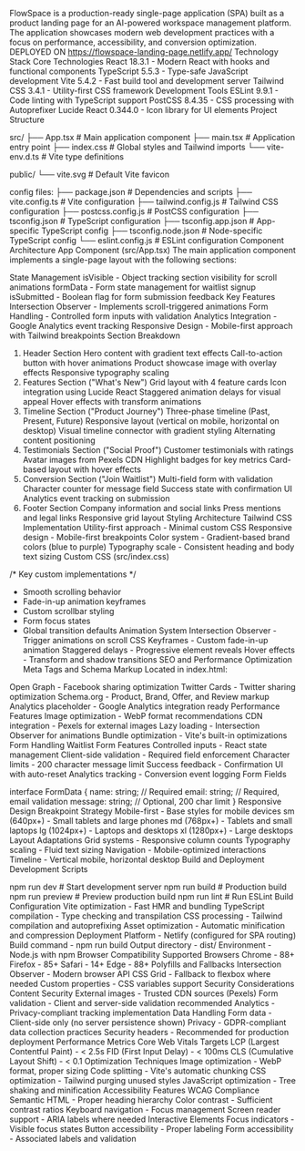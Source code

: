 FlowSpace is a production-ready single-page application (SPA) built as a product landing page for an AI-powered workspace management platform. The application showcases modern web development practices with a focus on performance, accessibility, and conversion optimization.
DEPLOYED ON https://flowspace-landing-page.netlify.app/
Technology Stack
Core Technologies
React 18.3.1 - Modern React with hooks and functional components
TypeScript 5.5.3 - Type-safe JavaScript development
Vite 5.4.2 - Fast build tool and development server
Tailwind CSS 3.4.1 - Utility-first CSS framework
Development Tools
ESLint 9.9.1 - Code linting with TypeScript support
PostCSS 8.4.35 - CSS processing with Autoprefixer
Lucide React 0.344.0 - Icon library for UI elements
Project Structure

src/
├── App.tsx              # Main application component
├── main.tsx            # Application entry point
├── index.css           # Global styles and Tailwind imports
└── vite-env.d.ts       # Vite type definitions

public/
└── vite.svg            # Default Vite favicon

config files:
├── package.json        # Dependencies and scripts
├── vite.config.ts      # Vite configuration
├── tailwind.config.js  # Tailwind CSS configuration
├── postcss.config.js   # PostCSS configuration
├── tsconfig.json       # TypeScript configuration
├── tsconfig.app.json   # App-specific TypeScript config
├── tsconfig.node.json  # Node-specific TypeScript config
└── eslint.config.js    # ESLint configuration
Component Architecture
App Component (src/App.tsx)
The main application component implements a single-page layout with the following sections:

State Management
isVisible - Object tracking section visibility for scroll animations
formData - Form state management for waitlist signup
isSubmitted - Boolean flag for form submission feedback
Key Features
Intersection Observer - Implements scroll-triggered animations
Form Handling - Controlled form inputs with validation
Analytics Integration - Google Analytics event tracking
Responsive Design - Mobile-first approach with Tailwind breakpoints
Section Breakdown
1. Header Section
Hero content with gradient text effects
Call-to-action button with hover animations
Product showcase image with overlay effects
Responsive typography scaling
2. Features Section ("What's New")
Grid layout with 4 feature cards
Icon integration using Lucide React
Staggered animation delays for visual appeal
Hover effects with transform animations
3. Timeline Section ("Product Journey")
Three-phase timeline (Past, Present, Future)
Responsive layout (vertical on mobile, horizontal on desktop)
Visual timeline connector with gradient styling
Alternating content positioning
4. Testimonials Section ("Social Proof")
Customer testimonials with ratings
Avatar images from Pexels CDN
Highlight badges for key metrics
Card-based layout with hover effects
5. Conversion Section ("Join Waitlist")
Multi-field form with validation
Character counter for message field
Success state with confirmation UI
Analytics event tracking on submission
6. Footer Section
Company information and social links
Press mentions and legal links
Responsive grid layout
Styling Architecture
Tailwind CSS Implementation
Utility-first approach - Minimal custom CSS
Responsive design - Mobile-first breakpoints
Color system - Gradient-based brand colors (blue to purple)
Typography scale - Consistent heading and body text sizing
Custom CSS (src/index.css)

/* Key custom implementations */
- Smooth scrolling behavior
- Fade-in-up animation keyframes
- Custom scrollbar styling
- Form focus states
- Global transition defaults
Animation System
Intersection Observer - Trigger animations on scroll
CSS Keyframes - Custom fade-in-up animation
Staggered delays - Progressive element reveals
Hover effects - Transform and shadow transitions
SEO and Performance Optimization
Meta Tags and Schema Markup
Located in index.html:

Open Graph - Facebook sharing optimization
Twitter Cards - Twitter sharing optimization
Schema.org - Product, Brand, Offer, and Review markup
Analytics placeholder - Google Analytics integration ready
Performance Features
Image optimization - WebP format recommendations
CDN integration - Pexels for external images
Lazy loading - Intersection Observer for animations
Bundle optimization - Vite's built-in optimizations
Form Handling
Waitlist Form Features
Controlled inputs - React state management
Client-side validation - Required field enforcement
Character limits - 200 character message limit
Success feedback - Confirmation UI with auto-reset
Analytics tracking - Conversion event logging
Form Fields

interface FormData {
  name: string;        // Required
  email: string;       // Required, email validation
  message: string;     // Optional, 200 char limit
}
Responsive Design
Breakpoint Strategy
Mobile-first - Base styles for mobile devices
sm (640px+) - Small tablets and large phones
md (768px+) - Tablets and small laptops
lg (1024px+) - Laptops and desktops
xl (1280px+) - Large desktops
Layout Adaptations
Grid systems - Responsive column counts
Typography scaling - Fluid text sizing
Navigation - Mobile-optimized interactions
Timeline - Vertical mobile, horizontal desktop
Build and Deployment
Development Scripts

npm run dev      # Start development server
npm run build    # Production build
npm run preview  # Preview production build
npm run lint     # Run ESLint
Build Configuration
Vite optimization - Fast HMR and bundling
TypeScript compilation - Type checking and transpilation
CSS processing - Tailwind compilation and autoprefixing
Asset optimization - Automatic minification and compression
Deployment
Platform - Netlify (configured for SPA routing)
Build command - npm run build
Output directory - dist/
Environment - Node.js with npm
Browser Compatibility
Supported Browsers
Chrome - 88+
Firefox - 85+
Safari - 14+
Edge - 88+
Polyfills and Fallbacks
Intersection Observer - Modern browser API
CSS Grid - Fallback to flexbox where needed
Custom properties - CSS variables support
Security Considerations
Content Security
External images - Trusted CDN sources (Pexels)
Form validation - Client and server-side validation recommended
Analytics - Privacy-compliant tracking implementation
Data Handling
Form data - Client-side only (no server persistence shown)
Privacy - GDPR-compliant data collection practices
Security headers - Recommended for production deployment
Performance Metrics
Core Web Vitals Targets
LCP (Largest Contentful Paint) - < 2.5s
FID (First Input Delay) - < 100ms
CLS (Cumulative Layout Shift) - < 0.1
Optimization Techniques
Image optimization - WebP format, proper sizing
Code splitting - Vite's automatic chunking
CSS optimization - Tailwind purging unused styles
JavaScript optimization - Tree shaking and minification
Accessibility Features
WCAG Compliance
Semantic HTML - Proper heading hierarchy
Color contrast - Sufficient contrast ratios
Keyboard navigation - Focus management
Screen reader support - ARIA labels where needed
Interactive Elements
Focus indicators - Visible focus states
Button accessibility - Proper labeling
Form accessibility - Associated labels and validation
